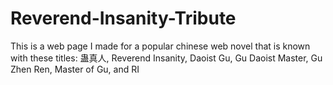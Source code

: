 # Reverend-Insanity-Tribute
This is a web page I made for a popular chinese web novel that is known with these titles: 蛊真人, Reverend Insanity, Daoist Gu, Gu Daoist Master, Gu Zhen Ren, Master of Gu, and RI
